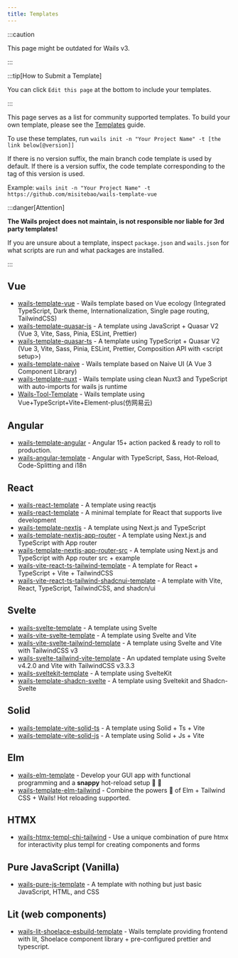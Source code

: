 ```yaml
---
title: Templates
---
```


:::caution

This page might be outdated for Wails v3.

:::

:::tip[How to Submit a Template]

You can click `Edit this page` at the bottom to include your templates.

:::

This page serves as a list for community supported templates. To build your own
template, please see the [Templates](../guides/templates.mdx) guide.

To use these templates, run
`wails init -n "Your Project Name" -t [the link below[@version]]`

If there is no version suffix, the main branch code template is used by default.
If there is a version suffix, the code template corresponding to the tag of this
version is used.

Example:
`wails init -n "Your Project Name" -t https://github.com/misitebao/wails-template-vue`

:::danger[Attention]

**The Wails project does not maintain, is not responsible nor liable for 3rd
party templates!**

If you are unsure about a template, inspect `package.json` and `wails.json` for
what scripts are run and what packages are installed.

:::

## Vue

- [wails-template-vue](https://github.com/misitebao/wails-template-vue) - Wails
  template based on Vue ecology (Integrated TypeScript, Dark theme,
  Internationalization, Single page routing, TailwindCSS)
- [wails-template-quasar-js](https://github.com/sgosiaco/wails-template-quasar-js) -
  A template using JavaScript + Quasar V2 (Vue 3, Vite, Sass, Pinia, ESLint,
  Prettier)
- [wails-template-quasar-ts](https://github.com/sgosiaco/wails-template-quasar-ts) -
  A template using TypeScript + Quasar V2 (Vue 3, Vite, Sass, Pinia, ESLint,
  Prettier, Composition API with &lt;script setup&gt;)
- [wails-template-naive](https://github.com/tk103331/wails-template-naive) -
  Wails template based on Naive UI (A Vue 3 Component Library)
- [wails-template-nuxt](https://github.com/gornius/wails-template-nuxt) - Wails
  template using clean Nuxt3 and TypeScript with auto-imports for wails js
  runtime
- [Wails-Tool-Template](https://github.com/xisuo67/Wails-Tool-Template) - Wails
  template using Vue+TypeScript+Vite+Element-plus(仿网易云)

## Angular

- [wails-template-angular](https://github.com/mateothegreat/wails-template-angular) -
  Angular 15+ action packed & ready to roll to production.
- [wails-angular-template](https://github.com/TAINCER/wails-angular-template) -
  Angular with TypeScript, Sass, Hot-Reload, Code-Splitting and i18n

## React

- [wails-react-template](https://github.com/AlienRecall/wails-react-template) -
  A template using reactjs
- [wails-react-template](https://github.com/flin7/wails-react-template) - A
  minimal template for React that supports live development
- [wails-template-nextjs](https://github.com/LGiki/wails-template-nextjs) - A
  template using Next.js and TypeScript
- [wails-template-nextjs-app-router](https://github.com/thisisvk-in/wails-template-nextjs-app-router) -
  A template using Next.js and TypeScript with App router
- [wails-template-nextjs-app-router-src](https://github.com/edai-git/wails-template-nextjs-app-router) -
  A template using Next.js and TypeScript with App router src + example
- [wails-vite-react-ts-tailwind-template](https://github.com/hotafrika/wails-vite-react-ts-tailwind-template) -
  A template for React + TypeScript + Vite + TailwindCSS
- [wails-vite-react-ts-tailwind-shadcnui-template](https://github.com/Mahcks/wails-vite-react-tailwind-shadcnui-ts) -
  A template with Vite, React, TypeScript, TailwindCSS, and shadcn/ui

## Svelte

- [wails-svelte-template](https://github.com/raitonoberu/wails-svelte-template) -
  A template using Svelte
- [wails-vite-svelte-template](https://github.com/BillBuilt/wails-vite-svelte-template) -
  A template using Svelte and Vite
- [wails-vite-svelte-tailwind-template](https://github.com/BillBuilt/wails-vite-svelte-tailwind-template) -
  A template using Svelte and Vite with TailwindCSS v3
- [wails-svelte-tailwind-vite-template](https://github.com/PylotLight/wails-vite-svelte-tailwind-template/tree/master) -
  An updated template using Svelte v4.2.0 and Vite with TailwindCSS v3.3.3
- [wails-sveltekit-template](https://github.com/h8gi/wails-sveltekit-template) -
  A template using SvelteKit
- [wails-template-shadcn-svelte](https://github.com/xijaja/wails-template-shadcn-svelte) -
  A template using Sveltekit and Shadcn-Svelte

## Solid

- [wails-template-vite-solid-ts](https://github.com/xijaja/wails-template-solid-ts) -
  A template using Solid + Ts + Vite
- [wails-template-vite-solid-js](https://github.com/xijaja/wails-template-solid-js) -
  A template using Solid + Js + Vite

## Elm

- [wails-elm-template](https://github.com/benjamin-thomas/wails-elm-template) -
  Develop your GUI app with functional programming and a **snappy** hot-reload
  setup :tada: :rocket:
- [wails-template-elm-tailwind](https://github.com/rnice01/wails-template-elm-tailwind) -
  Combine the powers :muscle: of Elm + Tailwind CSS + Wails! Hot reloading
  supported.

## HTMX

- [wails-htmx-templ-chi-tailwind](https://github.com/PylotLight/wails-hmtx-templ-template) -
  Use a unique combination of pure htmx for interactivity plus templ for
  creating components and forms

## Pure JavaScript (Vanilla)

- [wails-pure-js-template](https://github.com/KiddoV/wails-pure-js-template) - A
  template with nothing but just basic JavaScript, HTML, and CSS

## Lit (web components)

- [wails-lit-shoelace-esbuild-template](https://github.com/Braincompiler/wails-lit-shoelace-esbuild-template) -
  Wails template providing frontend with lit, Shoelace component library +
  pre-configured prettier and typescript.

